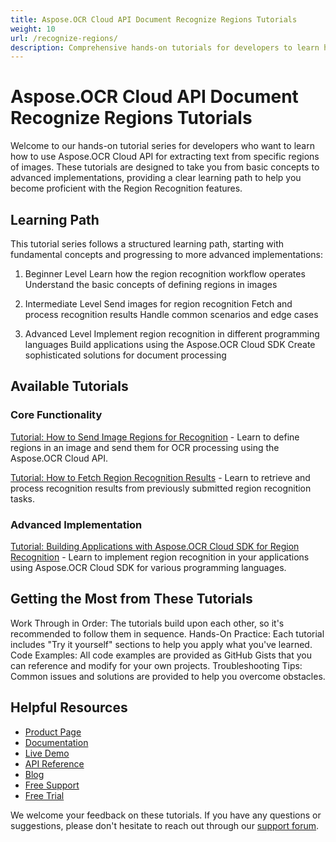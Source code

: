 ```yaml
---
title: Aspose.OCR Cloud API Document Recognize Regions Tutorials
weight: 10
url: /recognize-regions/
description: Comprehensive hands-on tutorials for developers to learn how to extract text from specific regions of images using Aspose.OCR Cloud API.
---
```


# Aspose.OCR Cloud API Document Recognize Regions Tutorials

Welcome to our hands-on tutorial series for developers who want to learn how to use Aspose.OCR Cloud API for extracting text from specific regions of images. These tutorials are designed to take you from basic concepts to advanced implementations, providing a clear learning path to help you become proficient with the Region Recognition features.

## Learning Path

This tutorial series follows a structured learning path, starting with fundamental concepts and progressing to more advanced implementations:

1. Beginner Level
     Learn how the region recognition workflow operates
     Understand the basic concepts of defining regions in images

2. Intermediate Level
     Send images for region recognition
     Fetch and process recognition results
     Handle common scenarios and edge cases

3. Advanced Level
     Implement region recognition in different programming languages
     Build applications using the Aspose.OCR Cloud SDK
     Create sophisticated solutions for document processing

## Available Tutorials


### Core Functionality

[Tutorial: How to Send Image Regions for Recognition](/recognize-regions/send-for-recognition/) - Learn to define regions in an image and send them for OCR processing using the Aspose.OCR Cloud API.

[Tutorial: How to Fetch Region Recognition Results](/recognize-regions/fetch-recognition-result/) - Learn to retrieve and process recognition results from previously submitted region recognition tasks.

### Advanced Implementation

[Tutorial: Building Applications with Aspose.OCR Cloud SDK for Region Recognition](/recognize-regions/recognition-sdk/) - Learn to implement region recognition in your applications using Aspose.OCR Cloud SDK for various programming languages.

## Getting the Most from These Tutorials

Work Through in Order: The tutorials build upon each other, so it's recommended to follow them in sequence.
Hands-On Practice: Each tutorial includes "Try it yourself" sections to help you apply what you've learned.
Code Examples: All code examples are provided as GitHub Gists that you can reference and modify for your own projects.
Troubleshooting Tips: Common issues and solutions are provided to help you overcome obstacles.

## Helpful Resources

- [Product Page](https://products.aspose.cloud/ocr/)
- [Documentation](https://docs.aspose.cloud/ocr/)
- [Live Demo](https://products.aspose.app/ocr/family)
- [API Reference](https://reference.aspose.cloud/ocr/)
- [Blog](https://blog.aspose.cloud/category/ocr/)
- [Free Support](https://forum.aspose.cloud/c/ocr/12/)
- [Free Trial](https://dashboard.aspose.cloud/#/apps)

We welcome your feedback on these tutorials. If you have any questions or suggestions, please don't hesitate to reach out through our [support forum](https://forum.aspose.cloud/c/ocr/12/).
